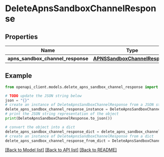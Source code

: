 # DeleteApnsSandboxChannelResponse


## Properties

Name | Type | Description | Notes
------------ | ------------- | ------------- | -------------
**apns_sandbox_channel_response** | [**APNSSandboxChannelResponse**](APNSSandboxChannelResponse.md) |  | 

## Example

```python
from openapi_client.models.delete_apns_sandbox_channel_response import DeleteApnsSandboxChannelResponse

# TODO update the JSON string below
json = "{}"
# create an instance of DeleteApnsSandboxChannelResponse from a JSON string
delete_apns_sandbox_channel_response_instance = DeleteApnsSandboxChannelResponse.from_json(json)
# print the JSON string representation of the object
print(DeleteApnsSandboxChannelResponse.to_json())

# convert the object into a dict
delete_apns_sandbox_channel_response_dict = delete_apns_sandbox_channel_response_instance.to_dict()
# create an instance of DeleteApnsSandboxChannelResponse from a dict
delete_apns_sandbox_channel_response_from_dict = DeleteApnsSandboxChannelResponse.from_dict(delete_apns_sandbox_channel_response_dict)
```
[[Back to Model list]](../README.md#documentation-for-models) [[Back to API list]](../README.md#documentation-for-api-endpoints) [[Back to README]](../README.md)


